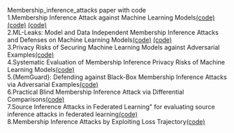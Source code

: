 Membership_inference_attacks paper with code  
1.Membership Inference Attack against Machine Learning Models[(code)](https://github.com/csong27/membership-inference) [(code)](https://github.com/yonsei-cysec/Membership_Inference_Attack) [(code)](https://github.com/spring-epfl/mia)  
2.ML-Leaks: Model and Data Independent Membership Inference Attacks and Defenses on Machine Learning Models[(code)](https://github.com/AhmedSalem2/ML-Leaks)
[(code)](https://github.com/GeorgeTzannetos/ml-leaks-pytorch)  
3.Privacy Risks of Securing Machine Learning Models against Adversarial Examples[(code)](https://github.com/inspire-group/privacy-vs-robustness)  
4.Systematic Evaluation of Membership Inference Privacy Risks of Machine Learning Models[(code)](https://github.com/inspire-group/membership-inference-evaluation)    
5.{MemGuard}: Defending against Black-Box Membership Inference Attacks via Adversarial Examples[(code)](https://github.com/jinyuan-jia/MemGuard)  
6.Practical Blind Membership Inference Attack via Differential Comparisons[(code)](https://github.com/hyhmia/BlindMI)  
7.Source Inference Attacks in Federated Learning" for evaluating source inference attacks in federated learning[(code)](https://github.com/HongshengHu/source-inference-FL)  
8.Membership Inference Attacks by Exploiting Loss Trajectory[(code)](https://github.com/DennisLiu2022/Membership-Inference-Attacks-by-Exploiting-Loss-Trajectory)  
